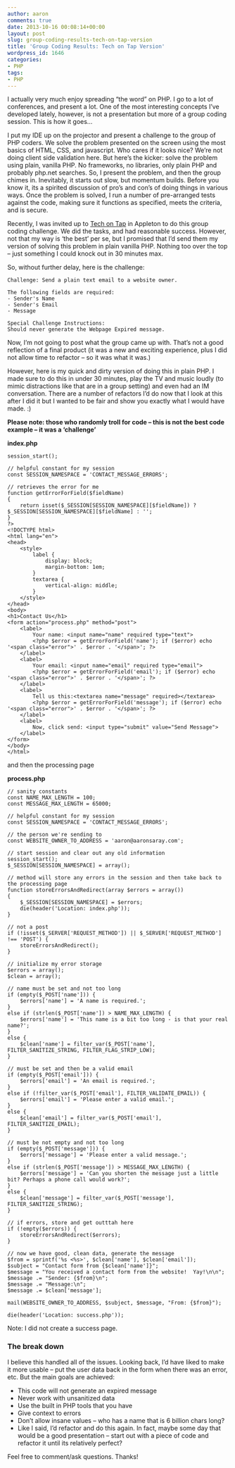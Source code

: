 ```yaml
---
author: aaron
comments: true
date: 2013-10-16 00:08:14+00:00
layout: post
slug: group-coding-results-tech-on-tap-version
title: 'Group Coding Results: Tech on Tap Version'
wordpress_id: 1646
categories:
- PHP
tags:
- PHP
---
```


I actually very much enjoy spreading “the word” on PHP. I go to a lot of conferences, and present a lot. One of the most interesting concepts I’ve developed lately, however, is not a presentation but more of a group coding session. This is how it goes…

I put my IDE up on the projector and present a challenge to the group of PHP coders. We solve the problem presented on the screen using the most basics of HTML, CSS, and javascript. Who cares if it looks nice? We’re not doing client side validation here. But here’s the kicker: solve the problem using plain, vanilla PHP. No frameworks, no libraries, only plain PHP and probably php.net searches. So, I present the problem, and then the group chimes in. Inevitably, it starts out slow, but momentum builds. Before you know it, its a spirited discussion of pro’s and con’s of doing things in various ways. Once the problem is solved, I run a number of pre-arranged tests against the code, making sure it functions as specified, meets the criteria, and is secure.

Recently, I was invited up to [Tech on Tap](http://www.techontap.org/) in Appleton to do this group coding challenge. We did the tasks, and had reasonable success. However, not that my way is ‘the best’ per se, but I promised that I’d send them my version of solving this problem in plain vanilla PHP. Nothing too over the top – just something I could knock out in 30 minutes max.

So, without further delay, here is the challenge:


    Challenge: Send a plain text email to a website owner.
     
    The following fields are required:
    - Sender's Name
    - Sender's Email
    - Message
     
    Special Challenge Instructions:
    Should never generate the Webpage Expired message.
    
    
Now, I’m not going to post what the group came up with. That’s not a good reflection of a final product (it was a new and exciting experience, plus I did not allow time to refactor – so it was what it was.)

However, here is my quick and dirty version of doing this in plain PHP. I made sure to do this in under 30 minutes, play the TV and music loudly (to mimic distractions like that are in a group setting) and even had an IM conversation. There are a number of refactors I’d do now that I look at this after I did it but I wanted to be fair and show you exactly what I would have made. :)

**Please note: those who randomly troll for code – this is not the best code example – it was a ‘challenge’**

**index.php**

```php?start_inline=1
session_start();
 
// helpful constant for my session
const SESSION_NAMESPACE = 'CONTACT_MESSAGE_ERRORS';
 
// retrieves the error for me
function getErrorForField($fieldName)
{
	return isset($_SESSION[SESSION_NAMESPACE][$fieldName]) ? $_SESSION[SESSION_NAMESPACE][$fieldName] : '';
}
?>
<!DOCTYPE html>
<html lang="en">
<head>
	<style>
		label {
			display: block;
			margin-bottom: 1em;
		}
		textarea {
			vertical-align: middle;
		}
	</style>
</head>
<body>
<h1>Contact Us</h1>
<form action="process.php" method="post">
	<label>
		Your name: <input name="name" required type="text">
		<?php $error = getErrorForField('name'); if ($error) echo '<span class="error">' . $error . '</span>'; ?>
	</label>
	<label>
		Your email: <input name="email" required type="email">
		<?php $error = getErrorForField('email'); if ($error) echo '<span class="error">' . $error . '</span>'; ?>
	</label>
	<label>
		Tell us this:<textarea name="message" required></textarea>
		<?php $error = getErrorForField('message'); if ($error) echo '<span class="error">' . $error . '</span>'; ?>
	</label>
	<label>
		Now, click send: <input type="submit" value="Send Message">
	</label>
</form>
</body>
</html>
```

and then the processing page

**process.php**

```php?start_inline=1
// sanity constants
const NAME_MAX_LENGTH = 100;
const MESSAGE_MAX_LENGTH = 65000;
 
// helpful constant for my session
const SESSION_NAMESPACE = 'CONTACT_MESSAGE_ERRORS';
 
// the person we're sending to
const WEBSITE_OWNER_TO_ADDRESS = 'aaron@aaronsaray.com';
 
// start session and clear out any old information
session_start();
$_SESSION[SESSION_NAMESPACE] = array();
 
// method will store any errors in the session and then take back to the processing page
function storeErrorsAndRedirect(array $errors = array())
{
	$_SESSION[SESSION_NAMESPACE] = $errors;
	die(header('Location: index.php'));
}
 
// not a post
if (!isset($_SERVER['REQUEST_METHOD']) || $_SERVER['REQUEST_METHOD'] !== 'POST') {
	storeErrorsAndRedirect();
}
 
// initialize my error storage
$errors = array();
$clean = array();
 
// name must be set and not too long
if (empty($_POST['name'])) {
	$errors['name'] = 'A name is required.';
}
else if (strlen($_POST['name']) > NAME_MAX_LENGTH) {
	$errors['name'] = 'This name is a bit too long - is that your real name?';
}
else {
	$clean['name'] = filter_var($_POST['name'], FILTER_SANITIZE_STRING, FILTER_FLAG_STRIP_LOW);
}
 
// must be set and then be a valid email
if (empty($_POST['email'])) {
	$errors['email'] = 'An email is required.';
}
else if (!filter_var($_POST['email'], FILTER_VALIDATE_EMAIL)) {
	$errors['email'] = 'Please enter a valid email.';
}
else {
	$clean['email'] = filter_var($_POST['email'], FILTER_SANITIZE_EMAIL);
}
 
// must be not empty and not too long
if (empty($_POST['message'])) {
	$errors['message'] = 'Please enter a valid message.';
}
else if (strlen($_POST['message']) > MESSAGE_MAX_LENGTH) {
	$errors['message'] = 'Can you shorten the message just a little bit? Perhaps a phone call would work?';
}
else {
	$clean['message'] = filter_var($_POST['message'], FILTER_SANITIZE_STRING);
}
 
// if errors, store and get outttah here
if (!empty($errors)) {
	storeErrorsAndRedirect($errors);
}
 
// now we have good, clean data, generate the message
$from = sprintf('%s <%s>', $clean['name'], $clean['email']);
$subject = "Contact form from {$clean['name']}";
$message = "You received a contact form from the website!  Yay!\n\n";
$message .= "Sender: {$from}\n";
$message .= "Message:\n";
$message .= $clean['message'];
 
mail(WEBSITE_OWNER_TO_ADDRESS, $subject, $message, "From: {$from}");
 
die(header('Location: success.php'));
```

Note: I did not create a success page.

### The break down

I believe this handled all of the issues. Looking back, I’d have liked to make it more usable – put the user data back in the form when there was an error, etc. But the main goals are achieved:

- This code will not generate an expired message
- Never work with unsanitized data
- Use the built in PHP tools that you have
- Give context to errors
- Don’t allow insane values – who has a name that is 6 billion chars long?
- Like I said, I’d refactor and do this again. In fact, maybe some day that would be a good presentation – start out with a piece of code and refactor it until its relatively perfect?

Feel free to comment/ask questions. Thanks!